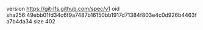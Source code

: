 version https://git-lfs.github.com/spec/v1
oid sha256:49ebb01fd34c6f9a7487b16150bb1917d71384f803e4c0d926b4463fa7b4da34
size 402
